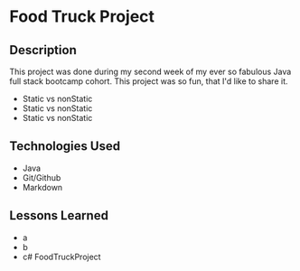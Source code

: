 # Food Truck Project

## Description
This project was done during my second week of my ever so fabulous Java full stack bootcamp cohort. This project was so fun, that I'd like to share it.

- Static vs nonStatic
- Static vs nonStatic
- Static vs nonStatic

## Technologies Used

- Java
- Git/Github
- Markdown

## Lessons Learned

- a
- b
- c# FoodTruckProject
